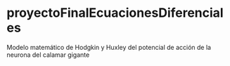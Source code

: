 # proyectoFinalEcuacionesDiferenciales
Modelo matemático de Hodgkin y Huxley del potencial de acción de la neurona del calamar gigante
